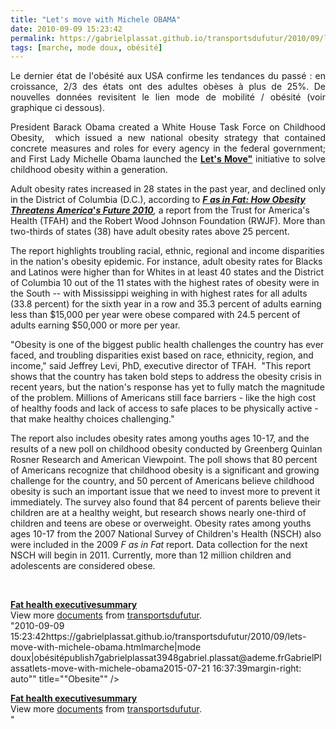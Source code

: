 ```yaml
---
title: "Let's move with Michele OBAMA"
date: 2010-09-09 15:23:42
permalink: https://gabrielplassat.github.io/transportsdufutur/2010/09/lets-move-with-michele-obama.html
tags: [marche, mode doux, obésité]
---
```


<p style="text-align: justify">Le dernier état de l'obésité aux USA confirme les tendances du passé : en croissance, 2/3 des états ont des adultes obèses à plus de 25%. De nouvelles données revisitent le lien mode de mobilité / obésité (voir graphique ci dessous).</p> <p style="text-align: justify">President Barack Obama created a White House Task Force on Childhood Obesity,  which issued a new national obesity strategy that contained concrete measures and roles for every agency in the federal government; and First Lady Michelle Obama launched the <strong><a href="http://www.letsmove.gov/activefamilies.php" target="_blank">Let's Move"</a></strong> initiative to solve childhood obesity within a generation.</p> <p style=""text-align: justify"">Adult obesity rates increased in 28 states in the past year, and declined only in the District of Columbia (D.C.), according to <strong><a href=""http://healthyamericans.org/reports/obesity2010/"" target=""_blank""><em>F as in Fat: How Obesity Threatens America</em>'</a></strong><em><strong><a href=""http://healthyamericans.org/reports/obesity2010/"" target=""_blank"">s Future 2010</a></strong>, </em>a report from the Trust for America's Health (TFAH) and the Robert Wood Johnson Foundation (RWJF). More than two-thirds of states (38) have adult obesity rates above 25 percent.</p> <p style=""text-align: justify""> </p>  <!--more-->   <p style=""text-align: justify"">The report highlights troubling racial, ethnic, regional and income disparities in the nation's obesity epidemic. For instance, adult obesity rates for Blacks and Latinos were higher than for Whites in at least 40 states and the District of Columbia 10 out of the 11 states with the highest rates of obesity were in the South -- with Mississippi weighing in with highest rates for all adults (33.8 percent) for the sixth year in a row and 35.3 percent of adults earning less than $15,000 per year were obese compared with 24.5 percent of adults earning $50,000 or more per year.</p> <p style=""text-align: justify"">"Obesity is one of the biggest public health challenges the country has ever faced, and troubling disparities exist based on race, ethnicity, region, and income," said Jeffrey Levi, PhD, executive director of TFAH.  "This report shows that the country has taken bold steps to address the obesity crisis in recent years, but the nation's response has yet to fully match the magnitude of the problem. Millions of Americans still face barriers - like the high cost of healthy foods and lack of access to safe places to be physically active - that make healthy choices challenging." </p> <p style=""text-align: justify"">The report also includes obesity rates among youths ages 10-17, and the results of a new poll on childhood obesity conducted by Greenberg Quinlan Rosner Research and American Viewpoint. The poll shows that 80 percent of Americans recognize that childhood obesity is a significant and growing challenge for the country, and 50 percent of Americans believe childhood obesity is such an important issue that we need to invest more to prevent it immediately. The survey also found that 84 percent of parents believe their children are at a healthy weight, but research shows nearly one-third of children and teens are obese or overweight. Obesity rates among youths ages 10-17 from the 2007 National Survey of Children's Health (NSCH) also were included in the 2009 <em>F as in Fat </em>report. Data collection for the next NSCH will begin in 2011. Currently, more than 12 million children and adolescents are considered obese.</p> <p style=""text-align: justify""><a href="https://gabrielplassat.github.io/transportsdufutur/wp-content/uploads/sites/6/old/6a0120a66d2ad4970b0134872880e4970c-800wi.jpg"" rel=""lightbox""><img alt=""Obesite"" border=""0"" class=""asset  asset-image at-xid-6a0120a66d2ad4970b0134872880e4970c image-full"" src=""/wp-content/uploads/sites/6/old/6a0120a66d2ad4970b0134872880e4970c-800wi.jpg"" style=""margin-left: automargin-right: auto"" title=""Obesite"" /></a> </p> <div id=""__ss_5163806"" style=""width: 477px""><strong style=""margin: 12px 0 4px""><a href=""http://www.slideshare.net/transportsdufutur/fat-health-executivesummary"" title=""Fat health executivesummary"">Fat health executivesummary</a></strong>        <div style=""padding: 5px 0 12px"">View more <a href=""http://www.slideshare.net/"">documents</a> from <a href=""http://www.slideshare.net/transportsdufutur"">transportsdufutur</a>.</div> </div>"2010-09-09 15:23:42https://gabrielplassat.github.io/transportsdufutur/2010/09/lets-move-with-michele-obama.htmlmarche|mode doux|obésitépublish7gabrielplassat3948gabriel.plassat@ademe.frGabrielPlassatlets-move-with-michele-obama2015-07-21 16:37:39margin-right: auto"" title=""Obesite"" /></a> </p> <div id=""__ss_5163806"" style=""width: 477px""><strong style=""margin: 12px 0 4px""><a href=""http://www.slideshare.net/transportsdufutur/fat-health-executivesummary"" title=""Fat health executivesummary"">Fat health executivesummary</a></strong>        <div style=""padding: 5px 0 12px"">View more <a href=""http://www.slideshare.net/"">documents</a> from <a href=""http://www.slideshare.net/transportsdufutur"">transportsdufutur</a>.</div> </div>"
